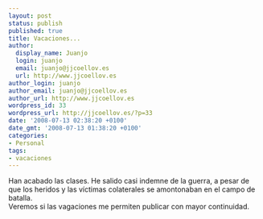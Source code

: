 ```yaml
---
layout: post
status: publish
published: true
title: Vacaciones...
author:
  display_name: Juanjo
  login: juanjo
  email: juanjo@jjcoellov.es
  url: http://www.jjcoellov.es
author_login: juanjo
author_email: juanjo@jjcoellov.es
author_url: http://www.jjcoellov.es
wordpress_id: 33
wordpress_url: http://jjcoellov.es/?p=33
date: '2008-07-13 02:38:20 +0100'
date_gmt: '2008-07-13 01:38:20 +0100'
categories:
- Personal
tags:
- vacaciones
---
```

<p>Han acabado las clases. He salido casi indemne de la guerra, a pesar de que los heridos y las víctimas colaterales se amontonaban en el campo de batalla.<br />
Veremos si las vagaciones me permiten publicar con mayor continuidad.</p>
